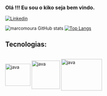 ### Olá !!! Eu sou o kiko seja bem vindo.

[![Linkedin](https://img.shields.io/badge/LinkedIn-0077B5?style=for-the-badge&logo=linkedin&logoColor=white)](https://linkedin.com/in/marcoapmoura)

![marcomoura GitHub stats](https://github-readme-stats.vercel.app/api?username=MarcoMoura21&show_icons=true&theme=dracula)
[![Top Langs](https://github-readme-stats.vercel.app/api/top-langs/?username=MarcoMoura21)](https://github.com/anuraghazra/github-readme-stats)

## Tecnologias:

<div style="display: inline_block"><br>
  <img align="center" alt="java" height="70" width="80" src="https://cdn.jsdelivr.net/gh/devicons/devicon/icons/java/java-plain-wordmark.svg"/>
  <img align="center" alt="java" height="90" width="90" src="https://cdn.jsdelivr.net/gh/devicons/devicon/icons/mysql/mysql-original-wordmark.svg"/>
  <img align="center" alt="java" height="100" width="130" src="https://cdn.jsdelivr.net/gh/devicons/devicon/icons/amazonwebservices/amazonwebservices-plain-wordmark.svg"/>
</div>



